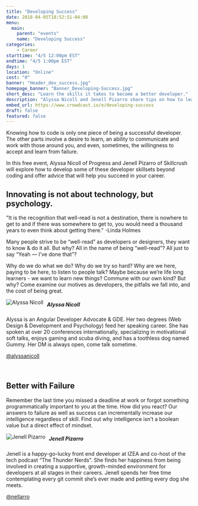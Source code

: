 ```yaml
---
title: "Developing Success"
date: 2018-04-05T18:52:51-04:00
menu:
  main:
    parent: "events"
    name: "Developing Success"
categories:
    - Career
starttime: "4/5 12:00pm EST"
endtime: "4/5 1:00pm EST"
days: 1
location: "Online"
cost: "0"
banner: "Header_dev_success.jpg"
homepage_banner: "Banner_Developing-Success.jpg"
short_desc: "Learn the skills it takes to become a better developer."
description: "Alyssa Nicoll and Jenell Pizarro share tips on how to learn and grow to become a better developer with experience."
embed_url: https://www.crowdcast.io/e/developing-success
draft: false
featured: false
---
```


Knowing how to code is only one piece of being a successful developer. The other parts involve a desire to learn, an ability to communicate and work with those around you, and even, sometimes, the willingness to accept and learn from failure.

In this free event, Alyssa Nicoll of Progress and Jenell Pizarro of Skillcrush will explore how to develop some of these developer skillsets beyond coding and offer advice that will help you succeed in your career.

## Innovating is not about technology, but psychology.

"It is the recognition that well-read is not a destination, there is nowhere to get to and if there was somewhere to get to, you would need a thousand years to even think about getting there." -Linda Holmes

Many people strive to be “well-read” as developers or designers, they want to know & do it all. But why? All in the name of being “well-read”? All just to say “Yeah — I've done that”?

Why do we do what we do? Why do we try so hard? Why are we here, paying to be here, to listen to people talk? Maybe because we’re life long learners - we want to learn new things? Commune with our own kind? But why? Come examine our motives as developers, the pitfalls we fall into, and the cost of being great.

<img src="/img/speakers/alyssanicoll.jpg" style="float:left;margin-right: 10px;" alt="Alyssa Nicoll">

##### Alyssa Nicoll

Alyssa is an Angular Developer Advocate & GDE. Her two degrees (Web Design & Development and Psychology) feed her speaking career. She has spoken at over 20 conferences internationally, specializing in motivational soft talks, enjoys gaming and scuba diving, and has a toothless dog named Gummy. Her DM is always open, come talk sometime.

<i class="fa fa-twitter" aria-hidden="true"></i> [@alyssanicoll](https://twitter.com/alyssanicoll)

<br style="clear:both;">

## Better with Failure

Remember the last time you missed a deadline at work or forgot something programmatically important to you at the time. How did you react? Our answers to failure as well as success can incrementally increase our intelligence regardless of skill. Find out why intelligence isn’t a boolean value but a direct effect of mindset. 

<img src="/img/speakers/jenellpizarro.jpg" style="float:left;margin-right: 10px;" alt="Jenell Pizarro">

##### Jenell Pizarro

Jenell is a happy-go-lucky front end developer at IZEA and co-host of the tech podcast “The Thunder Nerds”. She finds her happiness from being involved in creating a supportive, growth-minded environment for developers at all stages in their careers. Jenell spends her free time contemplating every git commit she’s ever made and petting every dog she meets.

<i class="fa fa-twitter" aria-hidden="true"></i> [@nellarro](https://twitter.com/nellarro)
